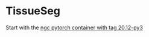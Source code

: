 # TissueSeg
Start with the [ngc pytorch container with tag 20.12-py3](https://github.com/Pele324/TissueSeg/wiki)
